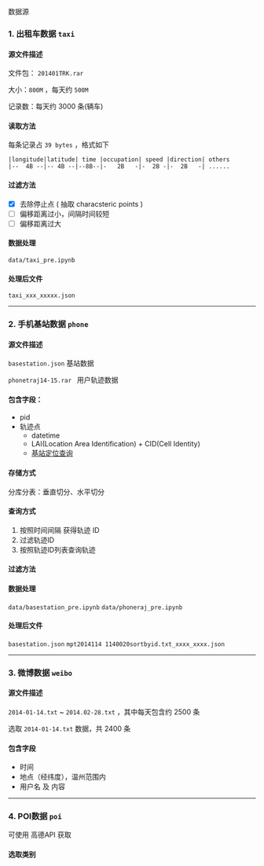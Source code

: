 数据源

### 1. 出租车数据  `taxi`

#### 源文件描述

文件包： `201401TRK.rar`  

大小：`800M`  ，每天约 `500M`

记录数：每天约 3000 条(辆车)

#### 读取方法

每条记录占 `39 bytes` ，格式如下

```
|longitude|latitude| time |occupation| speed |direction| others 
|--  4B --|-- 4B --|--8B--|-   2B   -|-  2B -|-  2B   -| ......
```

#### 过滤方法

- [x] 去除停止点 ( 抽取 characsteric points )
- [ ] 偏移距离过小，间隔时间较短
- [ ] 偏移距离过大

#### 数据处理

`data/taxi_pre.ipynb`

#### 处理后文件

`taxi_xxx_xxxxx.json`



---

### 2. 手机基站数据  `phone`

#### 源文件描述

`basestation.json`   基站数据

`phonetraj14-15.rar `   用户轨迹数据

#### 包含字段：

- pid
- 轨迹点
  - datetime
  - LAI(Location Area Identification)  +  CID(Cell Identity)
  - [基站定位查询](http://www.cellid.cn/) 

#### 存储方式

分库分表：垂直切分、水平切分

#### 查询方式

1. 按照时间间隔 获得轨迹 ID 
2. 过滤轨迹ID 
3. 按照轨迹ID列表查询轨迹

#### 过滤方法

#### 数据处理

`data/basestation_pre.ipynb`
`data/phoneraj_pre.ipynb`

#### 处理后文件

`basestation.json`
`mpt2014114 1140020sortbyid.txt_xxxx_xxxx.json`



----

### 3. 微博数据  `weibo`

#### 源文件描述

`2014-01-14.txt`  ~  `2014.02-28.txt` ，其中每天包含约 2500 条

选取 `2014-01-14.txt` 数据，共 2400 条

#### 包含字段

- 时间 
- 地点（经纬度），温州范围内
- 用户名 及 内容



-----

### 4. POI数据  `poi`

可使用 高德API 获取 

#### 选取类别